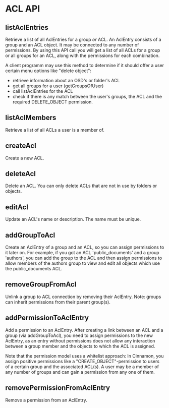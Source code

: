 # ACL API

## listAclEntries

Retrieve a list of all AclEntries for a group _or_ ACL.
An AclEntry consists of a group and an ACL object. It may be connected to any number
of permissions. By using this API call you will get a list of all
ACLs for a group or all groups for an ACL, along with the permissions for each
combination. 

A client programm may use this method to determine if it should offer a user
certain menu options like "delete object": 

* retrieve information about an OSD's or folder's ACL
* get all groups for a user (getGroupsOfUser)
* call listAclEntries for the ACL
* check if there is any match between the user's groups, the ACL and the required DELETE_OBJECT permission.

## listAclMembers

Retrieve a list of all ACLs a user is a member of.

## createAcl

Create a new ACL.

## deleteAcl

Delete an ACL. You can only delete ACLs that are not in use by folders or objects.

## editAcl

Update an ACL's name or description. The name must be unique.

## addGroupToAcl

Create an AclEntry of a group and an ACL, so you can assign permissions to it later on.
For example, if you got an ACL 'public_documents' and a group 'authors', you can add the
group to the ACL and then assign permissions to allow members of the authors group to view 
and edit all objects which use the public_documents ACL.

## removeGroupFromAcl

Unlink a group to ACL connection by removing their AclEntry. Note: groups can inherit 
permissions from their parent group(s). 

## addPermissionToAclEntry

Add a permission to an AclEntry. After creating a link between an ACL and a group (via
addGroupToAcl), you need to assign permissions to the new AclEntry, as an entry without
permissions does not allow any interaction between a group member and the objects to
which the ACL is assigned.

Note that the permission model uses a whitelist approach: In Cinnamon, you assign positive
permissions like a "CREATE_OBJECT"-permission to users of a certain group and the associated ACL(s).
A user may be a member of any number of groups and can gain a permission from any one of them.

## removePermissionFromAclEntry

Remove a permission from an AclEntry.



